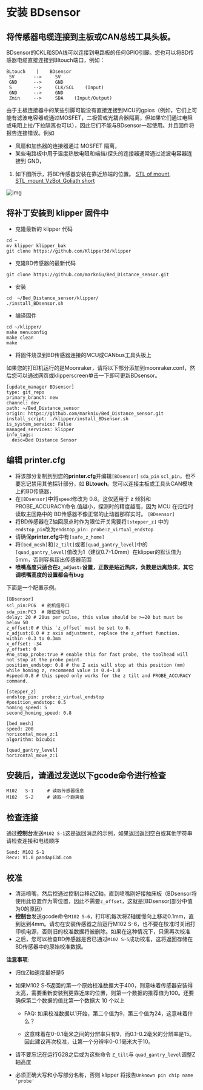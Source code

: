 # 安装  **BDsensor**

## 将传感器电缆连接到主板或CAN总线工具头板。

BDsensor的CKL和SDA线可以连接到电路板的任何GPIO引脚。您也可以将BD传感器电缆直接连接到Bltouch端口，例如：

```
BLtouch    |    BDsensor
 5V       -->     5V
 GND      -->     GND
 S        -->     CLK/SCL    (Input)
 GND      -->     GND
 Zmin     -->     SDA    (Input/Output) 
```

由于主板连接器中的某些引脚可能没有直接连接到MCU的gpios（例如，它们上可能有滤波电容器或通过MOSFET，二极管或光耦合器隔离，但如果它们通过电阻或电阻上拉/下拉隔离也可以），因此它们不能与BDsensor一起使用。并且固件将报告连接错误。例如

- 风扇和加热器的连接器通过 MOSFET 隔离，
- 某些电路板中用于温度热敏电阻和端挡/探头的连接器通常通过滤波电容器连接到 GND，

1. 如下图所示，将BD传感器安装在靠近热端的位置。 [STL of mount](https://www.thingiverse.com/thing:6098131),  [STL_mount_VzBot_Goliath short](https://discord.com/channels/829828765512106054/1163237892957671424)

![img](https://raw.githubusercontent.com/markniu/Bed_Distance_sensor/new/doc/images/Connection1.jpg)

## 将补丁安装到 klipper 固件中

- 克隆最新的 klipper 代码

```
cd ~
mv klipper klipper_bak
git clone https://github.com/Klipper3d/klipper
```

- 克隆BD传感器的最新代码

```
git clone https://github.com/markniu/Bed_Distance_sensor.git
```

- 安装

```
cd  ~/Bed_Distance_sensor/klipper/
./install_BDsensor.sh
```

- 编译固件

```
cd ~/klipper/
make menuconfig
make clean
make
```

- 将固件烧录到BD传感器连接的MCU或CANbus工具头板上

如果您的打印机运行的是Moonraker，请将以下部分添加到moonraker.conf，然后您可以通过网页或klipperscreen单击一下即可更新BDsensor。

```
[update_manager BDsensor]
type: git_repo
primary_branch: new
channel: dev
path: ~/Bed_Distance_sensor
origin: https://github.com/markniu/Bed_Distance_sensor.git
install_script: ./klipper/install_BDsensor.sh
is_system_service: False
managed_services: klipper
info_tags:
  desc=Bed Distance Sensor
```

## 编辑 printer.cfg

- 将该部分复制到到您的**printer.cfg**并编辑`[BDsensor]` `sda_pin`  `scl_pin`，也不要忘记禁用其他探针部分，如 **BLtouch**。您可以连接主板或工具头CAN模块上的BD传感器， 
- 在`[BDsensor]`中将`speed`修改为 0.8。这仅适用于 z 倾斜和PROBE_ACCURACY命令.值越小，探测时的精度越高，因为 MCU 在归位时读取主回路中的 BD传感器不像正常的止动器那样实时。 `[BDsensor]`
- 将BD传感器在Z轴回原点时作为限位开关需要将`[stepper_z]` 中的`endstop_pin`改为`endstop_pin: probe:z_virtual_endstop`
- 请确保**printer.cfg**中有`[safe_z_home]` 
- 将`[bed_mesh]`和`[z_tilt]`或者`[quad_gantry_level]`中的`[quad_gantry_level]`值改为1（建议0.7-1.0mm）在klipper的默认值为5mm，否则容易超出传感器范围
- **喷嘴高度只适合在`z_adjust:`设置，正数是贴近热床，负数是远离热床，其它调喷嘴高度的设置都会有bug**

下面是一个配置示例。

```
[BDsensor] 
scl_pin:PC6  # 舵机信号口
sda_pin:PC3  # 限位信号口
delay: 20 # 20us per pulse, this value should be >=20 but must be below 50
z_offset:0 # this `z_offset` must be set to 0. 
z_adjust:0.0 # z axis adjustment, replace the z_offset function. within -0.3 to 0.3mm
x_offset: -34
y_offset: 0
#no_stop_probe:true # enable this for fast probe, the toolhead will not stop at the probe point.
position_endstop: 0.8 # the Z axis will stop at this position (mm) while homing z, recommend value is 0.4~1.0
#speed:0.8 # this speed only works for the z tilt and PROBE_ACCURACY command.

[stepper_z]
endstop_pin: probe:z_virtual_endstop 
#position_endstop: 0.5
homing_speed: 5
second_homing_speed: 0.8

[bed_mesh]
speed: 200
horizontal_move_z:1
algorithm: bicubic

[quad_gantry_level]
horizontal_move_z:1

```

## 安装后，请通过发送以下gcode命令进行检查

```
M102   S-1     # 读取传感器信息
M102   S-2     # 读取一个距离值
```

## 检查连接

通过**控制台**发送`M102 S-1`这是返回消息的示例，如果返回返回空白或其他字符串请检查连接和电线顺序

```
Send: M102 S-1
Recv: V1.0 pandapi3d.com
```

## 校准

- 清洁喷嘴，然后控通过控制台移动Z轴，直到喷嘴刚好接触床板（BDsensor将使用此位置作为零位置，因此不需要`z_offset`，这就是[BDsensor]部分中值为0的原因）
- **控制台**发送gcode命令`M102 S-6`，打印机每次将Z轴缓慢向上移动0.1mm，直到达到4mm。请勿在安装传感器之前运行M102 S-6，也不要在校准时关闭打印机电源，否则旧的校准数据将被删除。如果在这种情况下，只需再次校准
- 之后，您可以检查BD传感器是否已通过`M102 S-5`成功校准，这将返回存储在BD传感器中的原始校准数据。

**注意事项**:

- 归位Z轴速度最好是5

- 如果M102 S-5返回的第一个原始校准数据大于400，则意味着传感器安装得太高，需要重新安装到更靠近床的位置，则第一个数据的推荐值为100。还要确保第二个数据的值比第一个数据大 10 个以上

  - FAQ: 如果校准数据以1开始，第二个值为9，第三个值为24，这意味着什么？

  - 这意味着在0-0.1毫米之间的分辨率只有9，而0.1-0.2毫米的分辨率是15。因此建议再次校准，让第一个分辨率0-0.1毫米大于10。

- 请不要忘记在运行G28之后或为这些命令 `Z_tilt`与 `quad_gantry_level`调整Z轴高度

- 必须正确大写和小写部分名称，否则 klipper 将报告`Unknown pin chip name 'probe'`

